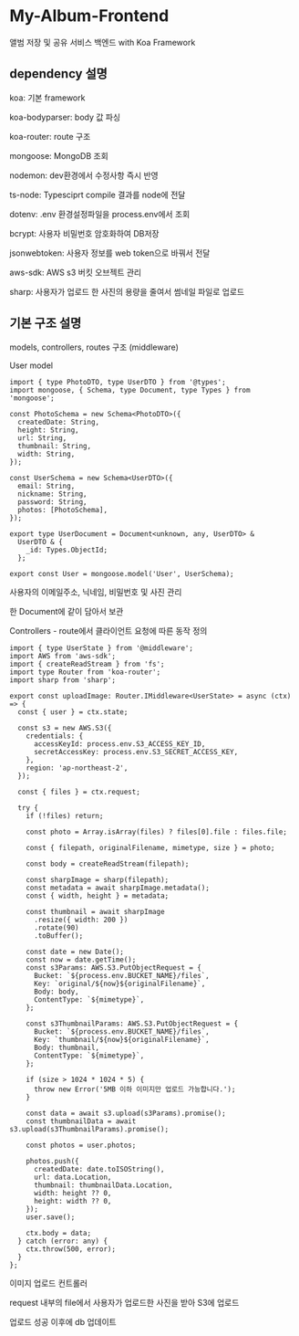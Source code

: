 # My-Album-Frontend

앨범 저장 및 공유 서비스 백엔드 with Koa Framework

## dependency 설명

koa: 기본 framework

koa-bodyparser: body 값 파싱

koa-router: route 구조

mongoose: MongoDB 조회

nodemon: dev환경에서 수정사항 즉시 반영

ts-node: Typesciprt compile 결과를 node에 전달

dotenv: .env 환경설정파일을 process.env에서 조회

bcrypt: 사용자 비밀번호 암호화하여 DB저장

jsonwebtoken: 사용자 정보를 web token으로 바꿔서 전달

aws-sdk: AWS s3 버킷 오브젝트 관리

sharp: 사용자가 업로드 한 사진의 용량을 줄여서 썸네일 파일로 업로드

## 기본 구조 설명

models, controllers, routes 구조 (middleware)

User model
```
import { type PhotoDTO, type UserDTO } from '@types';
import mongoose, { Schema, type Document, type Types } from 'mongoose';

const PhotoSchema = new Schema<PhotoDTO>({
  createdDate: String,
  height: String,
  url: String,
  thumbnail: String,
  width: String,
});

const UserSchema = new Schema<UserDTO>({
  email: String,
  nickname: String,
  password: String,
  photos: [PhotoSchema],
});

export type UserDocument = Document<unknown, any, UserDTO> &
  UserDTO & {
    _id: Types.ObjectId;
  };

export const User = mongoose.model('User', UserSchema);
```
사용자의 이메일주소, 닉네임, 비밀번호 및 사진 관리

한 Document에 같이 담아서 보관

Controllers - route에서 클라이언트 요청에 따른 동작 정의
```
import { type UserState } from '@middleware';
import AWS from 'aws-sdk';
import { createReadStream } from 'fs';
import type Router from 'koa-router';
import sharp from 'sharp';

export const uploadImage: Router.IMiddleware<UserState> = async (ctx) => {
  const { user } = ctx.state;

  const s3 = new AWS.S3({
    credentials: {
      accessKeyId: process.env.S3_ACCESS_KEY_ID,
      secretAccessKey: process.env.S3_SECRET_ACCESS_KEY,
    },
    region: 'ap-northeast-2',
  });

  const { files } = ctx.request;

  try {
    if (!files) return;

    const photo = Array.isArray(files) ? files[0].file : files.file;

    const { filepath, originalFilename, mimetype, size } = photo;

    const body = createReadStream(filepath);

    const sharpImage = sharp(filepath);
    const metadata = await sharpImage.metadata();
    const { width, height } = metadata;

    const thumbnail = await sharpImage
      .resize({ width: 200 })
      .rotate(90)
      .toBuffer();

    const date = new Date();
    const now = date.getTime();
    const s3Params: AWS.S3.PutObjectRequest = {
      Bucket: `${process.env.BUCKET_NAME}/files`,
      Key: `original/${now}${originalFilename}`,
      Body: body,
      ContentType: `${mimetype}`,
    };

    const s3ThumbnailParams: AWS.S3.PutObjectRequest = {
      Bucket: `${process.env.BUCKET_NAME}/files`,
      Key: `thumbnail/${now}${originalFilename}`,
      Body: thumbnail,
      ContentType: `${mimetype}`,
    };

    if (size > 1024 * 1024 * 5) {
      throw new Error('5MB 이하 이미지만 업로드 가능합니다.');
    }

    const data = await s3.upload(s3Params).promise();
    const thumbnailData = await s3.upload(s3ThumbnailParams).promise();

    const photos = user.photos;

    photos.push({
      createdDate: date.toISOString(),
      url: data.Location,
      thumbnail: thumbnailData.Location,
      width: height ?? 0,
      height: width ?? 0,
    });
    user.save();

    ctx.body = data;
  } catch (error: any) {
    ctx.throw(500, error);
  }
};
```
이미지 업로드 컨트롤러

request 내부의 file에서 사용자가 업로드한 사진을 받아 S3에 업로드

업로드 성공 이후에 db 업데이트

